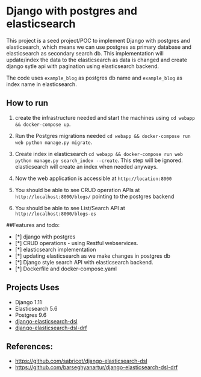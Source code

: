 # Django with postgres and elasticsearch

This project is a seed project/POC to implement Django with postgres and elasticsearch, which 
means we can use postgres as primary database and elasticsearch as secondary search db. This implementation 
will update/index the data to the elasticsearch as data is changed and create 
django sytle api with pagination using elasticsearch backend.

The code uses `example_blog` as postgres db name and `example_blog` as index name in elasticsearch.


## How to run 


1. create the infrastructure needed and start the machines using `cd webapp && docker-compose up`.

2. Run the Postgres migrations needed  `cd webapp && docker-compose run web python manage.py migrate`.

3. Create index in elasticsearch  `cd webapp && docker-compose run web python manage.py search_index --create`. This step will 
be ignored. elasticsearch will create an index when needed anyways.

4. Now the web application is accessible at `http://location:8000` 

5. You should be able to see CRUD operation APIs at `http://localhost:8000/blogs/` pointing to the  postgres backend 

6. You should be able to see List/Search API at `http://localhost:8000/blogs-es`
  





##Features and todo:

- [*] django with postgres
- [*] CRUD operations - using Restful webservices.
- [*] elasticsearch implementation
- [*] updating elasticsearch as we make changes in postgres db
- [*] Django style search API with elasticsearch backend. 
- [*] Dockerfile and docker-compose.yaml

## Projects Uses

- Django 1.11
- Elasticsearch 5.6
- Postgres 9.6
- [django-elasticsearch-dsl](https://github.com/sabricot/django-elasticsearch-dsl)
- [django-elasticsearch-dsl-drf](https://github.com/barseghyanartur/django-elasticsearch-dsl-drf)



## References:

- https://github.com/sabricot/django-elasticsearch-dsl
- https://github.com/barseghyanartur/django-elasticsearch-dsl-drf